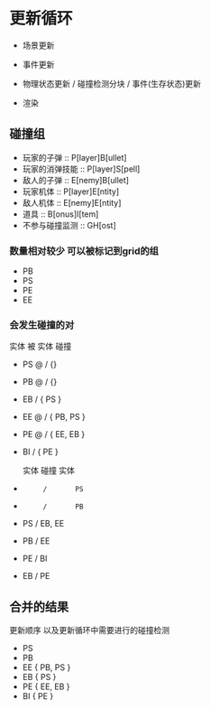 # 更新循环

- 场景更新

- 事件更新
- 物理状态更新 / 碰撞检测分块 / 事件(生存状态)更新
- 渲染

## 碰撞组

- 玩家的子弹       :: P[layer]B[ullet]
- 玩家的消弹技能   :: P[layer]S[pell]
- 敌人的子弹       :: E[nemy]B[ullet]
- 玩家机体         :: P[layer]E[ntity]
- 敌人机体         :: E[nemy]E[ntity]
- 道具             :: B[onus]I[tem]
- 不参与碰撞监测   :: GH[ost]

### 数量相对较少 可以被标记到grid的组

- PB
- PS
- PE
- EE

### 会发生碰撞的对

  实体     被   实体       碰撞

- PS @     /    {}
- PB @     /    {}
- EB       /    { PS }
- EE @     /    { PB, PS }
- PE @     /    { EE, EB }
- BI       /    { PE }

  实体    碰撞    实体

-          /       PS
-          /       PB
- PS       /       EB, EE
- PB       /       EE
- PE       /       BI
- EB       /       PE

## 合并的结果

更新顺序 以及更新循环中需要进行的碰撞检测

- PS
- PB
- EE { PB, PS }
- EB { PS     }
- PE { EE, EB }
- BI { PE     }

